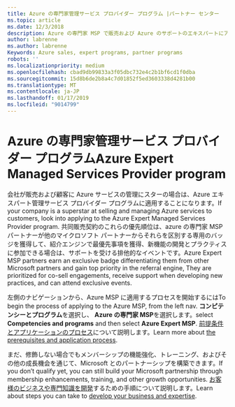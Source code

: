 ```yaml
---
title: Azure の専門家管理サービス プロバイダー プログラム |パートナー センター
ms.topic: article
ms.date: 12/3/2018
description: Azure の専門家 MSP で販売および Azure のサポートのエキスパートにアドバイスを適用できます。
author: labrenne
ms.author: labrenne
Keywords: Azure sales, expert programs, partner programs
robots: ''
ms.localizationpriority: medium
ms.openlocfilehash: cbad9db99833a3f05dbc732e4c2b1bf6cd1f0dba
ms.sourcegitcommit: 15d8b6de2b8a4c7d01852f5ed3603338d4281b00
ms.translationtype: MT
ms.contentlocale: ja-JP
ms.lasthandoff: 01/17/2019
ms.locfileid: "9014799"
---
```

# <a name="azure-expert-managed-services-provider-program"></a><span data-ttu-id="8ada6-103">Azure の専門家管理サービス プロバイダー プログラム</span><span class="sxs-lookup"><span data-stu-id="8ada6-103">Azure Expert Managed Services Provider program</span></span>


<span data-ttu-id="8ada6-104">会社が販売および顧客に Azure サービスの管理にスターの場合は、Azure エキスパート管理サービス プロバイダー プログラムに適用することになります。</span><span class="sxs-lookup"><span data-stu-id="8ada6-104">If your company is a superstar at selling and managing Azure services to customers, look into applying to the Azure Expert Managed Services Provider program.</span></span> <span data-ttu-id="8ada6-105">共同販売契約のこれらの優先順位は、azure の専門家 MSP パートナーが他のマイクロソフト パートナーからそれらを区別する専用のバッジを獲得して、紹介エンジンで最優先事項を獲得、新機能の開発とプラクティスに参加できる場合は、サポートを受ける排他的なイベントです。</span><span class="sxs-lookup"><span data-stu-id="8ada6-105">Azure Expert MSP partners earn an exclusive badge differentiating them from other Microsoft partners and gain top priority in the referral engine, They are prioritized for co-sell engagements, receive support when developing new practices, and can attend exclusive events.</span></span>

<span data-ttu-id="8ada6-106">左側のナビゲーションから、Azure MSP に適用するプロセスを開始するには</span><span class="sxs-lookup"><span data-stu-id="8ada6-106">To begin the process of applying to the Azure MSP, from the left nav.</span></span> <span data-ttu-id="8ada6-107">**コンピテンシーとプログラム**を選択し、 **Azure の専門家 MSP**を選択します。</span><span class="sxs-lookup"><span data-stu-id="8ada6-107">select **Competencies and programs** and then select **Azure Expert MSP**.</span></span> <span data-ttu-id="8ada6-108">[前提条件とアプリケーションのプロセス](https://partner.microsoft.com/membership/azure-expert-msp)について説明します。</span><span class="sxs-lookup"><span data-stu-id="8ada6-108">Learn more about [the prerequisites and application process](https://partner.microsoft.com/membership/azure-expert-msp).</span></span> 

<span data-ttu-id="8ada6-109">まだ、修飾しない場合でもメンバーシップの機能強化、トレーニング、およびその他の成長機会を通じて、Microsoft とのパートナーシップを構築できます。</span><span class="sxs-lookup"><span data-stu-id="8ada6-109">If you don’t qualify yet, you can still build your Microsoft partnership through membership enhancements, training, and other growth opportunities.</span></span>
<span data-ttu-id="8ada6-110">[お客様のビジネスや専門知識を開発](https://partner.microsoft.com/membership/azure-expert-msp)するための手順について説明します。</span><span class="sxs-lookup"><span data-stu-id="8ada6-110">Learn about steps you can take to [develop your business and expertise](https://partner.microsoft.com/membership/azure-expert-msp).</span></span>

